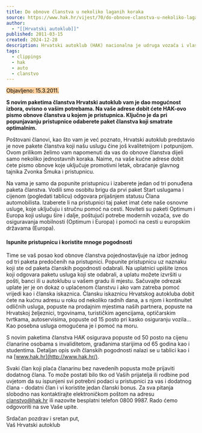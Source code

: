 ```yaml
---
title: Do obnove članstva u nekoliko laganih koraka
source: https://www.hak.hr/vijest/70/do-obnove-clanstva-u-nekoliko-laganih-koraka
author:
  - "[[Hrvatski autoklub]]"
published: 2011-03-15
created: 2024-12-28
description: Hrvatski autoklub (HAK) nacionalna je udruga vozača i vlasnika vozila.
tags:
  - clippings
  - hak
  - auto
  - clanstvo
---
```

<mark style="background: #FFB86CA6;">Objavljeno: 15.3.2011.</mark>

**S novim paketima članstva Hrvatski autoklub vam je dao mogućnost izbora, ovisno o vašim potrebama. Na vaše adrese dobit ćete HAK-ovo pismo obnove članstva u kojem je pristupnica. Ključno je da pri popunjavanju pristupnice odaberete paket članstva koji smatrate optimalnim.**

Poštovani članovi, kao što vam je već poznato, Hrvatski autoklub predstavio je nove pakete članstva koji našu uslugu čine još kvalitetnijom i potpunijom. Ovom prilikom želimo vam napomenuti da vas do obnove članstva dijeli samo nekoliko jednostavnih koraka. Naime, na vaše kućne adrese dobit ćete pismo obnove koje uključuje promotivni letak, obraćanje glavnog tajnika Zvonka Šmuka i pristupnicu.

Na vama je samo da popunite pristupnicu i izaberete jedan od tri ponuđena paketa članstva. Vodili smo osobitu brigu da prvi paket Start uslugama i cijenom (pogledati tablicu) odgovara prijašnjem statusu Člana automobilista. Izaberete li na pristupnici taj paket imat ćete naše osnovne usluge, koje uključuju i stručnu pomoć na cesti. Noviteti su paketi Optimum i Europa koji uslugu šire i dalje, poštujući potrebe modernih vozača, sve do osiguravanja mobilnosti (Optimum i Europa) i pomoći na cesti u europskim državama (Europa).

#### Ispunite pristupnicu i koristite mnoge pogodnosti

Time se vaš posao kod obnove članstva pojednostavljuje na izbor jednog od tri paketa predočenih na pristupnici. Popunite pristupnicu uz naznaku koji ste od paketa članskih pogodnosti odabrali. Na uplatnici upišite iznos koji odgovara paketu usluga koji ste odabrali, a uplatu možete izvršiti u pošti, banci ili u autoklubu u vašem gradu ili mjestu. Sačuvajte odrezak uplate jer je on dokaz o uplaćenom članstvu i ako vam zatreba pomoć vrijedi kao i članska iskaznica. Člansku iskaznicu Hrvatskog autokluba dobit ćete na kućnu adresu u roku od nekoliko radnih dana, a s njom i kontinuitet odličnih usluga, popuste na prodajnim mjestima naših partnera, popuste na Hrvatskoj željeznici, trgovinama, turističkim agencijama, optičarskim tvrtkama, autoservisima, popuste od 15 posto pri kasko osiguranju vozila... Kao posebna usluga omogućena je i pomoć na moru.

S novim paketima članstva HAK osigurava popuste od 50 posto na cijenu članarine osobama s invaliditetom, građanima starijima od 65 godina kao i studentima. Detaljan opis svih članskih pogodnosti nalazi se u tablici kao i na [www.hak.hr](http://www.hak.hr/).

Svaki član koji plaća članarinu bez navedenih popusta može prijaviti dodatnog člana. To može postati bilo tko od Vaših prijatelja ili rodbine pod uvjetom da su ispunjeni svi potrebni podaci u pristupnici za vas i dodatnog člana - dodatni član i vi koristite jedan članski bonus. Za sva pitanja slobodno nas kontaktirajte elektroničkom poštom na adresu [clanstvo@hak.hr](https://www.hak.hr/vijest/70/) ili nazovite besplatni telefon 0800 9987. Rado ćemo odgovoriti na sve Vaše upite.

Srdačan pozdrav i sretan put,  
Vaš Hrvatski autoklub